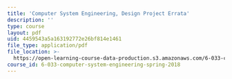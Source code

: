 ```yaml
---
title: 'Computer System Engineering, Design Project Errata'
description: ''
type: course
layout: pdf
uid: 4459543a5a163192772e26bf814e1461
file_type: application/pdf
file_location: >-
  https://open-learning-course-data-production.s3.amazonaws.com/6-033-computer-system-engineering-spring-2018/4459543a5a163192772e26bf814e1461_MIT6_033S18dp_errata.pdf
course_id: 6-033-computer-system-engineering-spring-2018
---
```

